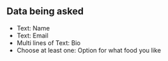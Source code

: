Data being asked
-----------------------
- Text: Name
- Text: Email
- Multi lines of Text: Bio
- Choose at least one: Option for what food you like